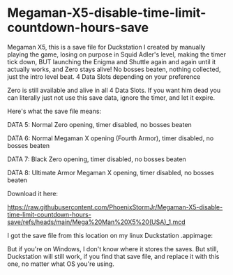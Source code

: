 # Megaman-X5-disable-time-limit-countdown-hours-save
Megaman X5, this is a save file for Duckstation I created by manually playing the game, losing on purpose in Squid Adler's level, making the timer tick down, BUT launching the Enigma and Shuttle again and again until it actually works, and Zero stays alive! No bosses beaten, nothing collected, just the intro level beat. 4 Data Slots depending on your preference

Zero is still available and alive in all 4 Data Slots. If you want him dead you can literally just not use this save data, ignore the timer, and let it expire.

Here's what the save file means:

DATA 5: Normal Zero opening, timer disabled, no bosses beaten

DATA 6: Normal Megaman X opening (Fourth Armor), timer disabled, no bosses beaten

DATA 7: Black Zero opening, timer disabled, no bosses beaten

DATA 8: Ultimate Armor Megaman X opening, timer disabled, no bosses beaten

Download it here:

https://raw.githubusercontent.com/PhoenixStormJr/Megaman-X5-disable-time-limit-countdown-hours-save/refs/heads/main/Mega%20Man%20X5%20(USA)_1.mcd

I got the save file from this location on my linux Duckstation .appimage:



But if you're on Windows, I don't know where it stores the saves. But still, Duckstation will still work, if you find that save file, and replace it with this one, no matter what OS you're using.
